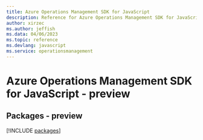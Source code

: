 ```yaml
---
title: Azure Operations Management SDK for JavaScript
description: Reference for Azure Operations Management SDK for JavaScript
author: xirzec
ms.author: jeffish
ms.data: 04/06/2023
ms.topic: reference
ms.devlang: javascript
ms.service: operationsmanagement
---
```

# Azure Operations Management SDK for JavaScript - preview
## Packages - preview
[!INCLUDE [packages](operations-management-index.md)]